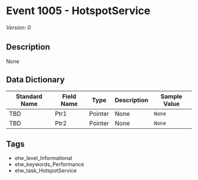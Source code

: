 # Event 1005 - HotspotService
###### Version: 0

## Description
None

## Data Dictionary
|Standard Name|Field Name|Type|Description|Sample Value|
|---|---|---|---|---|
|TBD|Ptr1|Pointer|None|`None`|
|TBD|Ptr2|Pointer|None|`None`|

## Tags
* etw_level_Informational
* etw_keywords_Performance
* etw_task_HotspotService